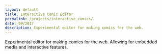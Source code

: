 ```yaml
---
layout: default
title: Interactive Comic Editor
permalink: /projects/interactive_comics/
date: 09/2017
description: Experimental editor for making comics for the web.
---
```


Experimental editor for making comics for the web. Allowing for embedded media and interactive features.